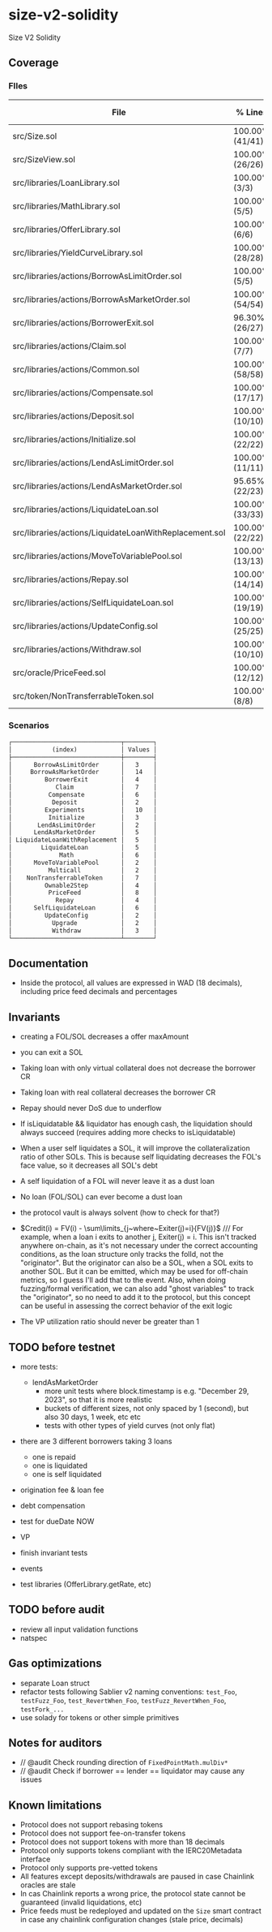 # size-v2-solidity

Size V2 Solidity

## Coverage

<!-- BEGIN_COVERAGE -->
### FIles

| File                                                   | % Lines          | % Statements      | % Branches       | % Funcs          |
|--------------------------------------------------------|------------------|-------------------|------------------|------------------|
| src/Size.sol                                           | 100.00% (41/41)  | 100.00% (41/41)   | 100.00% (0/0)    | 100.00% (17/17)  |
| src/SizeView.sol                                       | 100.00% (26/26)  | 100.00% (37/37)   | 100.00% (0/0)    | 100.00% (24/24)  |
| src/libraries/LoanLibrary.sol                          | 100.00% (3/3)    | 100.00% (5/5)     | 100.00% (0/0)    | 100.00% (3/3)    |
| src/libraries/MathLibrary.sol                          | 100.00% (5/5)    | 100.00% (11/11)   | 100.00% (0/0)    | 100.00% (4/4)    |
| src/libraries/OfferLibrary.sol                         | 100.00% (6/6)    | 100.00% (18/18)   | 100.00% (0/0)    | 100.00% (4/4)    |
| src/libraries/YieldCurveLibrary.sol                    | 100.00% (28/28)  | 100.00% (42/42)   | 87.50% (14/16)   | 100.00% (2/2)    |
| src/libraries/actions/BorrowAsLimitOrder.sol           | 100.00% (5/5)    | 100.00% (5/5)     | 100.00% (2/2)    | 100.00% (2/2)    |
| src/libraries/actions/BorrowAsMarketOrder.sol          | 100.00% (54/54)  | 100.00% (69/69)   | 90.91% (20/22)   | 100.00% (4/4)    |
| src/libraries/actions/BorrowerExit.sol                 | 96.30% (26/27)   | 97.06% (33/34)    | 80.00% (8/10)    | 100.00% (2/2)    |
| src/libraries/actions/Claim.sol                        | 100.00% (7/7)    | 100.00% (8/8)     | 100.00% (2/2)    | 100.00% (2/2)    |
| src/libraries/actions/Common.sol                       | 100.00% (58/58)  | 98.82% (84/85)    | 85.00% (17/20)   | 86.67% (13/15)   |
| src/libraries/actions/Compensate.sol                   | 100.00% (17/17)  | 100.00% (20/20)   | 100.00% (10/10)  | 100.00% (2/2)    |
| src/libraries/actions/Deposit.sol                      | 100.00% (10/10)  | 100.00% (17/17)   | 100.00% (4/4)    | 100.00% (2/2)    |
| src/libraries/actions/Initialize.sol                   | 100.00% (22/22)  | 100.00% (29/29)   | 100.00% (14/14)  | 100.00% (2/2)    |
| src/libraries/actions/LendAsLimitOrder.sol             | 100.00% (11/11)  | 100.00% (12/12)   | 87.50% (7/8)     | 100.00% (2/2)    |
| src/libraries/actions/LendAsMarketOrder.sol            | 95.65% (22/23)   | 96.43% (27/28)    | 62.50% (5/8)     | 100.00% (2/2)    |
| src/libraries/actions/LiquidateLoan.sol                | 100.00% (33/33)  | 100.00% (39/39)   | 58.33% (7/12)    | 100.00% (2/2)    |
| src/libraries/actions/LiquidateLoanWithReplacement.sol | 100.00% (22/22)  | 100.00% (26/26)   | 75.00% (3/4)     | 100.00% (2/2)    |
| src/libraries/actions/MoveToVariablePool.sol           | 100.00% (13/13)  | 100.00% (16/16)   | 83.33% (5/6)     | 100.00% (2/2)    |
| src/libraries/actions/Repay.sol                        | 100.00% (14/14)  | 100.00% (15/15)   | 87.50% (7/8)     | 100.00% (2/2)    |
| src/libraries/actions/SelfLiquidateLoan.sol            | 100.00% (19/19)  | 100.00% (23/23)   | 75.00% (6/8)     | 100.00% (2/2)    |
| src/libraries/actions/UpdateConfig.sol                 | 100.00% (25/25)  | 100.00% (28/28)   | 100.00% (18/18)  | 100.00% (2/2)    |
| src/libraries/actions/Withdraw.sol                     | 100.00% (10/10)  | 100.00% (17/17)   | 100.00% (4/4)    | 100.00% (2/2)    |
| src/oracle/PriceFeed.sol                               | 100.00% (12/12)  | 100.00% (21/21)   | 100.00% (8/8)    | 100.00% (3/3)    |
| src/token/NonTransferrableToken.sol                    | 100.00% (8/8)    | 100.00% (9/9)     | 100.00% (0/0)    | 100.00% (6/6)    |

### Scenarios

```markdown
┌──────────────────────────────┬────────┐
│           (index)            │ Values │
├──────────────────────────────┼────────┤
│      BorrowAsLimitOrder      │   3    │
│     BorrowAsMarketOrder      │   14   │
│         BorrowerExit         │   4    │
│            Claim             │   7    │
│          Compensate          │   6    │
│           Deposit            │   2    │
│         Experiments          │   10   │
│          Initialize          │   3    │
│       LendAsLimitOrder       │   2    │
│      LendAsMarketOrder       │   5    │
│ LiquidateLoanWithReplacement │   5    │
│        LiquidateLoan         │   5    │
│             Math             │   6    │
│      MoveToVariablePool      │   2    │
│          Multicall           │   2    │
│    NonTransferrableToken     │   7    │
│         Ownable2Step         │   4    │
│          PriceFeed           │   8    │
│            Repay             │   4    │
│      SelfLiquidateLoan       │   6    │
│         UpdateConfig         │   2    │
│           Upgrade            │   2    │
│           Withdraw           │   3    │
└──────────────────────────────┴────────┘
```
<!-- END_COVERAGE -->

## Documentation

- Inside the protocol, all values are expressed in WAD (18 decimals), including price feed decimals and percentages

## Invariants

- creating a FOL/SOL decreases a offer maxAmount
- you can exit a SOL
- Taking loan with only virtual collateral does not decrease the borrower CR
- Taking loan with real collateral decreases the borrower CR

- Repay should never DoS due to underflow
- If isLiquidatable && liquidator has enough cash, the liquidation should always succeed (requires adding more checks to isLiquidatable)
- When a user self liquidates a SOL, it will improve the collateralization ratio of other SOLs. This is because self liquidating decreases the FOL's face value, so it decreases all SOL's debt
- A self liquidation of a FOL will never leave it as a dust loan
- No loan (FOL/SOL) can ever become a dust loan
- the protocol vault is always solvent (how to check for that?)
- $Credit(i) = FV(i) - \sum\limits_{j~where~Exiter(j)=i}{FV(j)}$ /// For example, when a loan i exits to another j, Exiter(j) = i. This isn't tracked anywhere on-chain, as it's not necessary under the correct accounting conditions, as the loan structure only tracks the folId, not the "originator". But the originator can also be a SOL, when a SOL exits to another SOL. But it can be emitted, which may be used for off-chain metrics, so I guess I'll add that to the event. Also, when doing fuzzing/formal verification, we can also add "ghost variables" to track the "originator", so no need to add it to the protocol, but this concept can be useful in assessing the correct behavior of the exit logic
- The VP utilization ratio should never be greater than 1

## TODO before testnet

- more tests:
  - lendAsMarketOrder
    - more unit tests where block.timestamp is e.g. "December 29, 2023", so that it is more realistic
    - buckets of different sizes, not only spaced by 1 (second), but also 30 days, 1 week, etc etc
    - tests with other types of yield curves (not only flat)
- there are 3 different borrowers taking 3 loans
  - one is repaid
  - one is liquidated
  - one is self liquidated

- origination fee & loan fee
- debt compensation
- test for dueDate NOW
- VP
- finish invariant tests
- events
- test libraries (OfferLibrary.getRate, etc)

## TODO before audit

- review all input validation functions
- natspec

## Gas optimizations

- separate Loan struct
- refactor tests following Sablier v2 naming conventions: `test_Foo`, `testFuzz_Foo`, `test_RevertWhen_Foo`, `testFuzz_RevertWhen_Foo`, `testFork_...`
- use solady for tokens or other simple primitives

## Notes for auditors

- // @audit Check rounding direction of `FixedPointMath.mulDiv*`
- // @audit Check if borrower == lender == liquidator may cause any issues

## Known limitations

- Protocol does not support rebasing tokens
- Protocol does not support fee-on-transfer tokens
- Protocol does not support tokens with more than 18 decimals
- Protocol only supports tokens compliant with the IERC20Metadata interface
- Protocol only supports pre-vetted tokens
- All features except deposits/withdrawals are paused in case Chainlink oracles are stale
- In cas Chainlink reports a wrong price, the protocol state cannot be guaranteed (invalid liquidations, etc)
- Price feeds must be redeployed and updated on the `Size` smart contract in case any chainlink configuration changes (stale price, decimals)
